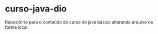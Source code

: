 # curso-java-dio
Repositório para o conteúdo do curso de java básico 
alterando arquivo de forma local